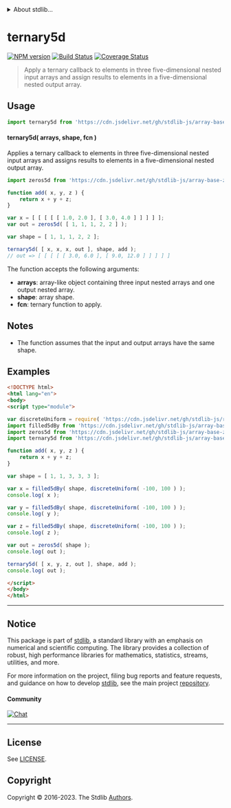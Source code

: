 <!--

@license Apache-2.0

Copyright (c) 2023 The Stdlib Authors.

Licensed under the Apache License, Version 2.0 (the "License");
you may not use this file except in compliance with the License.
You may obtain a copy of the License at

   http://www.apache.org/licenses/LICENSE-2.0

Unless required by applicable law or agreed to in writing, software
distributed under the License is distributed on an "AS IS" BASIS,
WITHOUT WARRANTIES OR CONDITIONS OF ANY KIND, either express or implied.
See the License for the specific language governing permissions and
limitations under the License.

-->


<details>
  <summary>
    About stdlib...
  </summary>
  <p>We believe in a future in which the web is a preferred environment for numerical computation. To help realize this future, we've built stdlib. stdlib is a standard library, with an emphasis on numerical and scientific computation, written in JavaScript (and C) for execution in browsers and in Node.js.</p>
  <p>The library is fully decomposable, being architected in such a way that you can swap out and mix and match APIs and functionality to cater to your exact preferences and use cases.</p>
  <p>When you use stdlib, you can be absolutely certain that you are using the most thorough, rigorous, well-written, studied, documented, tested, measured, and high-quality code out there.</p>
  <p>To join us in bringing numerical computing to the web, get started by checking us out on <a href="https://github.com/stdlib-js/stdlib">GitHub</a>, and please consider <a href="https://opencollective.com/stdlib">financially supporting stdlib</a>. We greatly appreciate your continued support!</p>
</details>

# ternary5d

[![NPM version][npm-image]][npm-url] [![Build Status][test-image]][test-url] [![Coverage Status][coverage-image]][coverage-url] <!-- [![dependencies][dependencies-image]][dependencies-url] -->

> Apply a ternary callback to elements in three five-dimensional nested input arrays and assign results to elements in a five-dimensional nested output array.

<section class="intro">

</section>

<!-- /.intro -->



<section class="usage">

## Usage

```javascript
import ternary5d from 'https://cdn.jsdelivr.net/gh/stdlib-js/array-base-ternary5d@esm/index.mjs';
```

#### ternary5d( arrays, shape, fcn )

Applies a ternary callback to elements in three five-dimensional nested input arrays and assigns results to elements in a five-dimensional nested output array.

```javascript
import zeros5d from 'https://cdn.jsdelivr.net/gh/stdlib-js/array-base-zeros5d@esm/index.mjs';

function add( x, y, z ) {
    return x + y + z;
}

var x = [ [ [ [ [ 1.0, 2.0 ], [ 3.0, 4.0 ] ] ] ] ];
var out = zeros5d( [ 1, 1, 1, 2, 2 ] );

var shape = [ 1, 1, 1, 2, 2 ];

ternary5d( [ x, x, x, out ], shape, add );
// out => [ [ [ [ [ 3.0, 6.0 ], [ 9.0, 12.0 ] ] ] ] ]
```

The function accepts the following arguments:

-   **arrays**: array-like object containing three input nested arrays and one output nested array.
-   **shape**: array shape.
-   **fcn**: ternary function to apply.

</section>

<!-- /.usage -->

<section class="notes">

## Notes

-   The function assumes that the input and output arrays have the same shape.

</section>

<!-- /.notes -->

<section class="examples">

## Examples

<!-- eslint no-undef: "error" -->

```html
<!DOCTYPE html>
<html lang="en">
<body>
<script type="module">

var discreteUniform = require( 'https://cdn.jsdelivr.net/gh/stdlib-js/random-base-discrete-uniform' ).factory;
import filled5dBy from 'https://cdn.jsdelivr.net/gh/stdlib-js/array-base-filled5d-by@esm/index.mjs';
import zeros5d from 'https://cdn.jsdelivr.net/gh/stdlib-js/array-base-zeros5d@esm/index.mjs';
import ternary5d from 'https://cdn.jsdelivr.net/gh/stdlib-js/array-base-ternary5d@esm/index.mjs';

function add( x, y, z ) {
    return x + y + z;
}

var shape = [ 1, 1, 3, 3, 3 ];

var x = filled5dBy( shape, discreteUniform( -100, 100 ) );
console.log( x );

var y = filled5dBy( shape, discreteUniform( -100, 100 ) );
console.log( y );

var z = filled5dBy( shape, discreteUniform( -100, 100 ) );
console.log( z );

var out = zeros5d( shape );
console.log( out );

ternary5d( [ x, y, z, out ], shape, add );
console.log( out );

</script>
</body>
</html>
```

</section>

<!-- /.examples -->

<!-- Section for related `stdlib` packages. Do not manually edit this section, as it is automatically populated. -->

<section class="related">

</section>

<!-- /.related -->

<!-- Section for all links. Make sure to keep an empty line after the `section` element and another before the `/section` close. -->


<section class="main-repo" >

* * *

## Notice

This package is part of [stdlib][stdlib], a standard library with an emphasis on numerical and scientific computing. The library provides a collection of robust, high performance libraries for mathematics, statistics, streams, utilities, and more.

For more information on the project, filing bug reports and feature requests, and guidance on how to develop [stdlib][stdlib], see the main project [repository][stdlib].

#### Community

[![Chat][chat-image]][chat-url]

---

## License

See [LICENSE][stdlib-license].


## Copyright

Copyright &copy; 2016-2023. The Stdlib [Authors][stdlib-authors].

</section>

<!-- /.stdlib -->

<!-- Section for all links. Make sure to keep an empty line after the `section` element and another before the `/section` close. -->

<section class="links">

[npm-image]: http://img.shields.io/npm/v/@stdlib/array-base-ternary5d.svg
[npm-url]: https://npmjs.org/package/@stdlib/array-base-ternary5d

[test-image]: https://github.com/stdlib-js/array-base-ternary5d/actions/workflows/test.yml/badge.svg?branch=v0.1.0
[test-url]: https://github.com/stdlib-js/array-base-ternary5d/actions/workflows/test.yml?query=branch:v0.1.0

[coverage-image]: https://img.shields.io/codecov/c/github/stdlib-js/array-base-ternary5d/main.svg
[coverage-url]: https://codecov.io/github/stdlib-js/array-base-ternary5d?branch=main

<!--

[dependencies-image]: https://img.shields.io/david/stdlib-js/array-base-ternary5d.svg
[dependencies-url]: https://david-dm.org/stdlib-js/array-base-ternary5d/main

-->

[chat-image]: https://img.shields.io/gitter/room/stdlib-js/stdlib.svg
[chat-url]: https://app.gitter.im/#/room/#stdlib-js_stdlib:gitter.im

[stdlib]: https://github.com/stdlib-js/stdlib

[stdlib-authors]: https://github.com/stdlib-js/stdlib/graphs/contributors

[umd]: https://github.com/umdjs/umd
[es-module]: https://developer.mozilla.org/en-US/docs/Web/JavaScript/Guide/Modules

[deno-url]: https://github.com/stdlib-js/array-base-ternary5d/tree/deno
[umd-url]: https://github.com/stdlib-js/array-base-ternary5d/tree/umd
[esm-url]: https://github.com/stdlib-js/array-base-ternary5d/tree/esm
[branches-url]: https://github.com/stdlib-js/array-base-ternary5d/blob/main/branches.md

[stdlib-license]: https://raw.githubusercontent.com/stdlib-js/array-base-ternary5d/main/LICENSE

</section>

<!-- /.links -->
